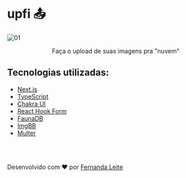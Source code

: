 <h1> upfi 📤</h1>

![01](https://user-images.githubusercontent.com/48728541/119729578-32db7580-be4b-11eb-989f-2ac953d0a062.png)

<p align="center">
  Faça o upload de suas imagens pra "nuvem"
</p>

<h2> Tecnologias utilizadas: </h2>

- <a href="https://nextjs.org" > Next.js </a>
- <a href="https://www.typescriptlang.org/"> TypeScript </a>
- <a href="https://chakra-ui.com"> Chakra UI </a>
- <a href="https://react-hook-form.com/"> React Hook Form </a>
- <a href="https://fauna.com/"> FaunaDB </a>
- <a href="https://imgbb.com/"> ImgBB </a>
- <a href="https://github.com/expressjs/multer"> Multer </a>

</br>
</br>

<p>Desenvolvido com ❤️ por <a href="https://github.com/Fekleite">Fernanda Leite </a></p>
